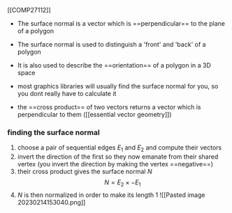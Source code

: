 [[COMP27112]]

- The surface normal is a vector which is ==perpendicular== to the plane of a polygon
- The surface normal is used to distinguish a 'front' and 'back' of a polygon
- It is also used to describe the ==orientation== of a polygon in a 3D space
- most graphics libraries will usually find the surface normal for you, so you dont really have to calculate it

- the ==cross product== of two vectors returns a vector which is perpendicular to them ([[essential vector geometry]])

### finding the surface normal
1. choose a pair of sequential edges $E_1$ and $E_2$ and compute their vectors
2. invert the direction of the first so they now emanate from their shared vertex (you invert the direction by making the vertex ==negative==)
3. their cross product gives the surface normal $N$
$$N = E_2 \times -E_1$$
4. $N$ is then normalized in order to make its length 1
![[Pasted image 20230214153040.png]]